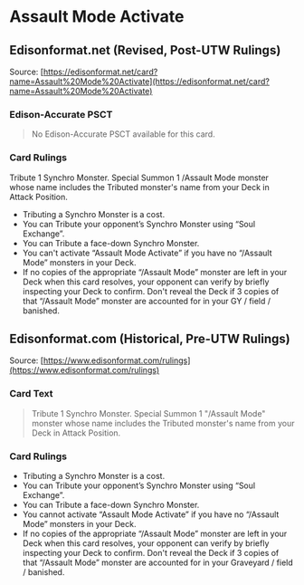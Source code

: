 # Assault Mode Activate

## Edisonformat.net (Revised, Post-UTW Rulings)

Source: [https://edisonformat.net/card?name=Assault%20Mode%20Activate](https://edisonformat.net/card?name=Assault%20Mode%20Activate)

### Edison-Accurate PSCT

> No Edison-Accurate PSCT available for this card.

### Card Rulings

Tribute 1 Synchro Monster. Special Summon 1 /Assault Mode monster whose name includes the Tributed monster's name from your Deck in Attack Position.
*   Tributing a Synchro Monster is a cost.
*   You can Tribute your opponent’s Synchro Monster using “Soul Exchange”.
*   You can Tribute a face-down Synchro Monster.
*   You can't activate “Assault Mode Activate” if you have no “/Assault Mode” monsters in your Deck.
*   If no copies of the appropriate “/Assault Mode” monster are left in your Deck when this card resolves, your opponent can verify by briefly inspecting your Deck to confirm. Don't reveal the Deck if 3 copies of that “/Assault Mode” monster are accounted for in your GY / field / banished.


## Edisonformat.com (Historical, Pre-UTW Rulings)

Source: [https://www.edisonformat.com/rulings](https://www.edisonformat.com/rulings)

### Card Text

> Tribute 1 Synchro Monster. Special Summon 1 "/Assault Mode" monster whose name includes the Tributed monster's name from your Deck in Attack Position.

### Card Rulings

*   Tributing a Synchro Monster is a cost.
*   You can Tribute your opponent’s Synchro Monster using “Soul Exchange”.
*   You can Tribute a face-down Synchro Monster.
*   You cannot activate “Assault Mode Activate” if you have no “/Assault Mode” monsters in your Deck.
*   If no copies of the appropriate “/Assault Mode” monster are left in your Deck when this card resolves, your opponent can verify by briefly inspecting your Deck to confirm. Don't reveal the Deck if 3 copies of that “/Assault Mode” monster are accounted for in your Graveyard / field / banished.


